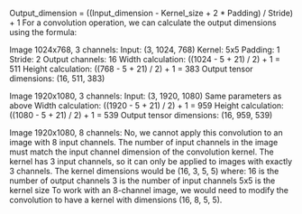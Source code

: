 Output_dimension = ((Input_dimension - Kernel_size + 2 * Padding) / Stride) + 1
For a convolution operation, we can calculate the output dimensions using the formula:

Image 1024x768, 3 channels:
Input: (3, 1024, 768)
Kernel: 5x5
Padding: 1
Stride: 2
Output channels: 16
Width calculation: ((1024 - 5 + 21) / 2) + 1 = 511
Height calculation: ((768 - 5 + 21) / 2) + 1 = 383
Output tensor dimensions: (16, 511, 383)


Image 1920x1080, 3 channels:
Input: (3, 1920, 1080)
Same parameters as above
Width calculation: ((1920 - 5 + 21) / 2) + 1 = 959
Height calculation: ((1080 - 5 + 21) / 2) + 1 = 539
Output tensor dimensions: (16, 959, 539)


Image 1920x1080, 8 channels:
No, we cannot apply this convolution to an image with 8 input channels. The number of input channels in the image must match the input channel dimension of the convolution kernel. The kernel has 3 input channels, so it can only be applied to images with exactly 3 channels. The kernel dimensions would be (16, 3, 5, 5) where:
16 is the number of output channels
3 is the number of input channels
5x5 is the kernel size
To work with an 8-channel image, we would need to modify the convolution to have a kernel with dimensions (16, 8, 5, 5).